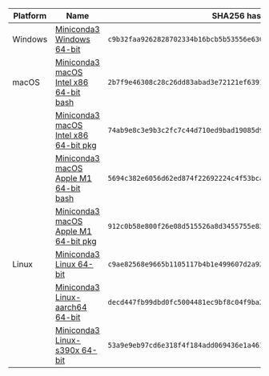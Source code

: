 |Platform|Name|SHA256 hash|
|---|---|---|
|Windows|[Miniconda3 Windows 64-bit](https://repo.anaconda.com/miniconda/Miniconda3-latest-Windows-x86_64.exe)|`c9b32faa9262828702334b16bcb5b53556e630d54e5127f5c36c7ba7ed43179a`|
|macOS|[Miniconda3 macOS Intel x86 64-bit bash](https://repo.anaconda.com/miniconda/Miniconda3-latest-MacOSX-x86_64.sh)|`2b7f9e46308c28c26dd83abad3e72121ef63916eaf17b63723b5a1f728dc3032`|
||[Miniconda3 macOS Intel x86 64-bit pkg](https://repo.anaconda.com/miniconda/Miniconda3-latest-MacOSX-x86_64.pkg)|`74ab9e8c3e9b3c2fc7c44d710ed9bad19085d951d819c1284a46eeb0bdfe2578`|
||[Miniconda3 macOS Apple M1 64-bit bash](https://repo.anaconda.com/miniconda/Miniconda3-latest-MacOSX-arm64.sh)|`5694c382e6056d62ed874f22692224c4f53bca22e8135b6f069111e081be07aa`|
||[Miniconda3 macOS Apple M1 64-bit pkg](https://repo.anaconda.com/miniconda/Miniconda3-latest-MacOSX-arm64.pkg)|`912c0b58e800f26e08d515526a8d3455755e83963b40e78597176540ea2401ca`|
|Linux|[Miniconda3 Linux 64-bit](https://repo.anaconda.com/miniconda/Miniconda3-latest-Linux-x86_64.sh)|`c9ae82568e9665b1105117b4b1e499607d2a920f0aea6f94410e417a0eff1b9c`|
||[Miniconda3 Linux-aarch64 64-bit](https://repo.anaconda.com/miniconda/Miniconda3-latest-Linux-aarch64.sh)|`decd447fb99dbd0fc5004481ec9bf8c04f9ba28b35a9292afe49ecefe400237f`|
||[Miniconda3 Linux-s390x 64-bit](https://repo.anaconda.com/miniconda/Miniconda3-latest-Linux-s390x.sh)|`53a9e9eb97cd6e318f4f184add069436e1a46124cf864bf2d7bd67043e50e471`|